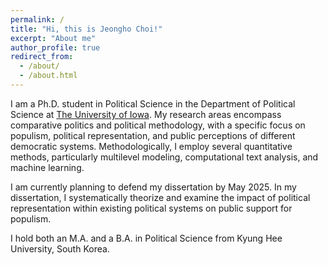 ```yaml
---
permalink: /
title: "Hi, this is Jeongho Choi!"
excerpt: "About me"
author_profile: true
redirect_from: 
  - /about/
  - /about.html
---
```



I am a Ph.D. student in Political Science in the Department of Political Science at [The University of Iowa](https://politicalscience.uiowa.edu/). My research areas encompass comparative politics and political methodology, with a specific focus on populism, political representation, and public perceptions of different democratic systems. Methodologically, I employ several quantitative methods, particularly multilevel modeling, computational text analysis, and machine learning.

I am currently planning to defend my dissertation by May 2025. In my dissertation, I systematically theorize and examine the impact of political representation within existing political systems on public support for populism.

I hold both an M.A. and a B.A. in Political Science from Kyung Hee University, South Korea.
